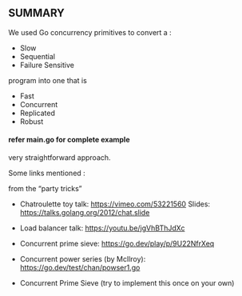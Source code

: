 ## SUMMARY

We used Go concurrency primitives to convert a :
- Slow
- Sequential
- Failure Sensitive

program into one that is 

- Fast
- Concurrent
- Replicated
- Robust

####  refer main.go for complete example

very straightforward approach. 

Some links mentioned :

from the “party tricks”

- Chatroulette toy talk: https://vimeo.com/53221560
Slides: https://talks.golang.org/2012/chat.slide
- Load balancer talk: https://youtu.be/jgVhBThJdXc
- Concurrent prime sieve: https://go.dev/play/p/9U22NfrXeq
- Concurrent power series (by McIlroy): https://go.dev/test/chan/powser1.go


- Concurrent Prime Sieve (try to implement this once on your own)
